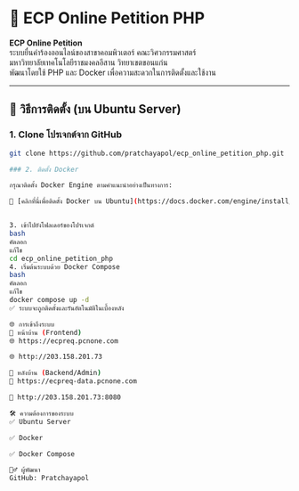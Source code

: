 # 🐾 ECP Online Petition PHP

**ECP Online Petition**  
ระบบยื่นคำร้องออนไลน์ของสาขาคอมพิวเตอร์ คณะวิศวกรรมศาสตร์  
มหาวิทยาลัยเทคโนโลยีราชมงคลอีสาน วิทยาเขตขอนแก่น  
พัฒนาโดยใช้ PHP และ Docker เพื่อความสะดวกในการติดตั้งและใช้งาน

---

## 🚀 วิธีการติดตั้ง (บน Ubuntu Server)

### 1. Clone โปรเจกต์จาก GitHub

```bash
git clone https://github.com/pratchayapol/ecp_online_petition_php.git

### 2. ติดตั้ง Docker

กรุณาติดตั้ง Docker Engine ตามคำแนะนำอย่างเป็นทางการ:

🔗 [คลิกที่นี่เพื่อติดตั้ง Docker บน Ubuntu](https://docs.docker.com/engine/install/ubuntu/)


3. เข้าไปยังโฟลเดอร์ของโปรเจกต์
bash
คัดลอก
แก้ไข
cd ecp_online_petition_php
4. เริ่มต้นระบบด้วย Docker Compose
bash
คัดลอก
แก้ไข
docker compose up -d
✅ ระบบจะถูกติดตั้งและรันอัตโนมัติในเบื้องหลัง

🌐 การเข้าถึงระบบ
📌 หน้าบ้าน (Frontend)
🌐 https://ecpreq.pcnone.com

🌐 http://203.158.201.73

🔐 หลังบ้าน (Backend/Admin)
🔐 https://ecpreq-data.pcnone.com

🔐 http://203.158.201.73:8080

🛠 ความต้องการของระบบ
✅ Ubuntu Server

✅ Docker

✅ Docker Compose

🙋‍♂️ ผู้พัฒนา
GitHub: Pratchayapol
